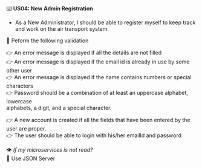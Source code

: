 :keyboard: **US04: New Admin Registration**  


- As a New Administrator, I should be able to register myself to keep track and work on the air transport system.


:bell: Peform the following validation  

:point_right:  An error message is displayed if all the details are not filled  
:point_right:  An error message is displayed if the email id is already in use by some other user  
:point_right:  An error message is displayed if the name contains numbers or special characters  
:point_right:  Password should be a combination of at least an uppercase alphabet, lowercase  
alphabets, a digit, and a special character.  

:point_right: A new account is created if all the fields that have been entered by the user are proper.  
:point_right:  The user should be able to login with his/her emailId and password  


:eye: *If my microservices is not read?*  
:key: Use JSON Server    
  